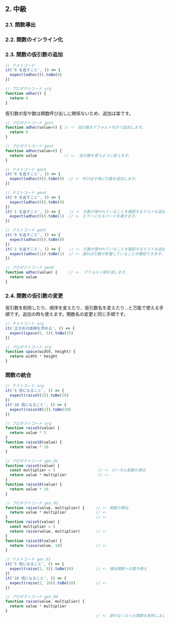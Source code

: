 ## 2. 中級

### 2.1. 関数導出

### 2.2. 関数のインライン化

### 2.3. 関数の仮引数の追加

``` js
// テストコード
it('0 を返すこと', () => {
  expect(adhoc()).toBe(0)
})
```

``` js
// プロダクトコード org
function adhoc() {
  return 0
}
```

仮引数の型や数は関数呼び出しに関係ないため、追加は楽です。

``` js
// プロダクトコード gen1
function adhoc(value=0) { // <- 仮引数をデフォルト付きで追加します。
  return 0
}
```

``` js
// プロダクトコード gen2
function adhoc(value=0) {
  return value            // <-　仮引数を使うように変えます。
}
```

``` js
// テストコード gen3
it('0 を返すこと', () => {
  expect(adhoc(0)).toBe(0)  // <- 呼び出す側に引数を追加します。
})
```

``` js
// テストコード gen4
it('0 を返すこと', () => {
  expect(adhoc(0)).toBe(0)
})
it('1 を返すこと', () => {    // <- 引数が使われていることを確認するテストを追加します。
  expect(adhoc(0)).toBe(1)  // <- エラーになるコードを書きます。
})
```

``` js
// テストコード gen5
it('0 を返すこと', () => {
  expect(adhoc(0)).toBe(0)
})
it('1 を返すこと', () => {    // <- 引数が使われていることを確認するテストを追加します。
  expect(adhoc(1)).toBe(1)  // <- 通れば引数が影響していることが確認できます。
})
```

``` js
// プロダクトコード gen6
function adhoc(value) {     // <-　デフォルト値を消します。
  return value
}
```

### 2.4. 関数の仮引数の変更

仮引数を削除したり、順序を変えたり、仮引数名を変えたり…と万能で使える手順です。追加の時も使えます。関数名の変更と同じ手順です。

``` js
// テストコード org
it('正方形の面積を求める', () => {
  expect(space(5, 5)).toBe(25)
})
```

``` js
// プロダクトコード org
function space(width, height) {
  return width * height
}
```

### 関数の統合

```js
// テストコード org
it('5 倍になること', () => {
  expect(raise5(2)).toBe(10)
})
it('10 倍になること', () => {
  expect(raise10(2)).toBe(20)
})
```

```js
// プロダクトコード org
function raise5(value) {
  return value * 5
}
function raise10(value) {
  return value * 10
}
```

```js
// プロダクトコード gen_01
function raise5(value) {
  const multiplier = 5                   // <- ローカル変数の導出
  return value * multiplier              // <-
}
function raise10(value) {
  return value * 10
}
```

```js
// プロダクトコード gen_02
function raise(value, multiplier) {     // <- 関数の導出
  return value * multiplier             // <-
}                                       // <-
function raise5(value) {
  const multiplier = 5
  return raise(value, multiplier)       // <-
}
function raise10(value) {
  return riase(value, 10)               // <-
}
```

```js
// テストコード gen_03
it('5 倍になること', () => {
  expect(raise(2, 5)).toBe(10)          // <- 導出関数への置き換え
})
it('10 倍になること', () => {
  expect(raise(2, 10)).toBe(20)         // <-
})
```

```js
// プロダクトコード gen_04
function raise(value, multiplier) {
  return value * multiplier
}
                                        // <- 使わなくなった関数を削除しました
```
